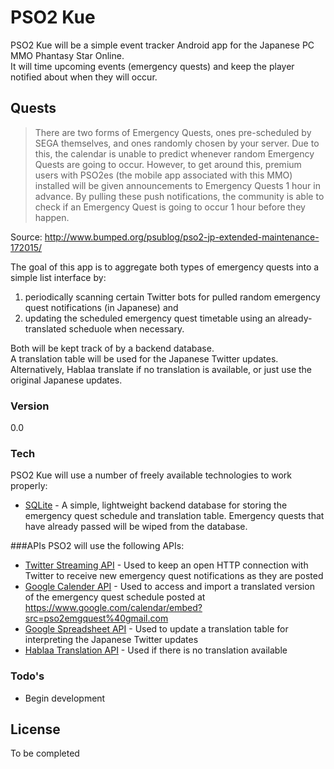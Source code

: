 # PSO2 Kue
PSO2 Kue will be a simple event tracker Android app for the Japanese PC MMO Phantasy Star Online.  
It will time upcoming events (emergency quests) and keep the player notified about when they will occur.

##  Quests
> There are two forms of Emergency Quests, ones pre-scheduled by SEGA themselves, and ones randomly chosen by your server. Due to this, the calendar is unable to predict whenever random Emergency Quests are going to occur. However, to get around this, premium users with PSO2es (the mobile app associated with this MMO) installed  will be given announcements to Emergency Quests 1 hour in advance. By pulling these push notifications, the community is able to check if an Emergency Quest is going to occur 1 hour before they happen.

Source: http://www.bumped.org/psublog/pso2-jp-extended-maintenance-172015/

The goal of this app is to aggregate both types of emergency quests into a simple list interface by:
1. periodically scanning certain Twitter bots for pulled random emergency quest notifications (in Japanese) and
2. updating the scheduled emergency quest timetable using an already-translated scheduole when necessary.

Both will be kept track of by a backend database.  
A translation table will be used for the Japanese Twitter updates. Alternatively, Hablaa translate if no translation is available, or just use the original Japanese updates.  

### Version
0.0

### Tech
PSO2 Kue will use a number of freely available technologies to work properly:
- [SQLite] - A simple, lightweight backend database for storing the emergency quest schedule and translation table. Emergency quests that have already passed will be wiped from the database.

###APIs
PSO2 will use the following APIs:
- [Twitter Streaming API] - Used to keep an open HTTP connection with Twitter to receive new emergency quest notifications as they are posted
- [Google Calender API] - Used to access and import a translated version of the emergency quest schedule posted at https://www.google.com/calendar/embed?src=pso2emgquest%40gmail.com
- [Google Spreadsheet API] - Used to update a translation table for interpreting the Japanese Twitter updates
- [Hablaa Translation API] - Used if there is no translation available

### Todo's
 - Begin development

License
----

To be completed

[SQLite]: https://www.sqlite.org/
[Twitter Streaming API]: https://dev.twitter.com/overview/documentation
[Google Calender API]: https://developers.google.com/google-apps/calendar/
[Google Spreadsheet API]: https://developers.google.com/google-apps/spreadsheets/
[Hablaa Translation API]: http://hablaa.com/api/